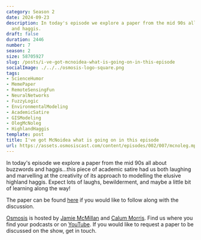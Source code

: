```yaml
---
category: Season 2
date: 2024-09-23
description: In today's episode we explore a paper from the mid 90s all about buzzwords
  and haggis.
draft: false
duration: 2446
number: 7
season: 2
size: 58705927
slug: /posts/i-ve-got-mcnoidea-what-is-going-on-in-this-episode
socialImage: ./../../osmosis-logo-square.png
tags:
- ScienceHumor
- MemePaper
- RemoteSensingFun
- NeuralNetworks
- FuzzyLogic
- EnvironmentalModeling
- AcademicSatire
- GISModeling
- OlegMcNoleg
- HighlandHaggis
template: post
title: I've got McNoidea what is going on in this episode
url: https://assets.osmosiscast.com/content/episodes/002/007/mcnoleg.mp3
---
```


In today's episode we explore a paper from the mid 90s all about buzzwords and haggis...this piece of academic satire had us both laughing and marvelling at the creativity of its approach to modelling the elusive highland haggis. Expect lots of laughs, bewilderment, and maybe a little bit of learning along the way!

The paper can be found [here](https://dusk.geo.orst.edu/prosem/PDFs/oleg.pdf) if you would like to follow along with the discussion.

[Osmosis](https://osmosiscast.com) is hosted by [Jamie McMillan](https://www.linkedin.com/in/jamie-mcmillan-metrology/) and [Calum Morris](https://www.linkedin.com/in/calum-morris-7015a028b/). Find us where you find your podcasts or on [YouTube](https://www.youtube.com/@Osmosiscast). If you would like to request a paper to be discussed on the show, get in touch.
